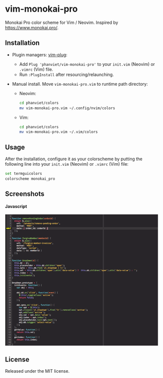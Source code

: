 # vim-monokai-pro

Monokai Pro color scheme for Vim / Neovim. Inspired by https://www.monokai.pro/.

## Installation

- Plugin managers: [vim-plug](https://github.com/junegunn/vim-plug):
  + Add `Plug 'phanviet/vim-monokai-pro'` to your `init.vim` (Neovim) or `.vimrc` (Vim) file.
  + Run `:PlugInstall` after resourcing/relaunching.

- Manual install. Move `vim-monokai-pro.vim` to runtime path directory: 
  + Neovim:
	``` bash
	cd phanviet/colors
	mv vim-monokai-pro.vim ~/.config/nvim/colors
	```
  + Vim:
	``` bash
	cd phanviet/colors
	mv vim-monokai-pro.vim ~/.vim/colors
	```

## Usage

After the installation, configure it as your colorscheme by putting the following line into your `init.vim` (Neovim) or `.vimrc` (Vim) file:

``` bash
set termguicolors
colorscheme monokai_pro 
```

## Screenshots

#### Javascript

![Javascript](screenshots/js-preview.png?raw=true "Javascript syntax")

## License

Released under the MIT license.
